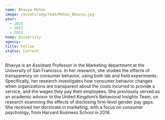 ```yaml
---
name: Bhavya Mohan
image: /assets/img/team/Mohan_Bhavya.jpg
year:
  - 2021
  - 2022
  - 2023
home: University
agency:
title: Fellow
status: Current
---
```

Bhavya is an Assistant Professor in the Marketing department at the University of San Francisco. In her research, she studies the effects of transparency on consumer behavior, using both lab and field experiments. Specifically, her research investigates how consumer behavior changes when organizations are transparent about the costs incurred to provide a service, and the wages they pay their employees. She previously served as an academic advisor to the United Kingdom’s Behavioral Insights Team, on research examining the effects of disclosing firm-level gender pay gaps. She received her doctorate in marketing, with a focus on consumer psychology, from Harvard Business School in 2016.
